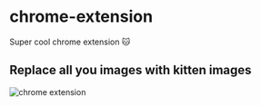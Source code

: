# chrome-extension
Super cool chrome extension 🐱

## Replace all you images with kitten images

![chrome extension](https://user-images.githubusercontent.com/41929489/158572216-8dc1a6d6-f7ca-420c-9716-e18e58822f05.png)

